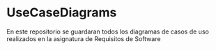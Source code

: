 # UseCaseDiagrams
En este repositorio se guardaran todos los diagramas de casos de uso realizados en la asignatura de Requisitos de Software

